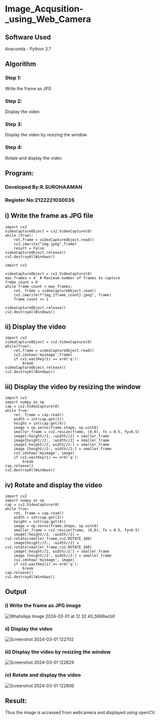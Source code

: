 # Image_Acqusition-_using_Web_Camera

## Software Used
Anaconda - Python 3.7
## Algorithm
### Step 1:
Write the frame as JPG 

### Step 2:
Display the video 

### Step 3:
Display the video by resizing the window

### Step 4:
Rotate and display the video

## Program:
### Developed By:R.SUROHAAMAN
### Register No:212222103003S


## i) Write the frame as JPG file
```
import cv2
videoCaptureObject = cv2.VideoCapture(0)
while (True):
    ret,frame = videoCaptureObject.read()
    cv2.imwrite("img.jpeg",frame)
    result = False
videoCaptureObject.release()
cv2.destroyAllWindows()

import cv2

videoCaptureObject = cv2.VideoCapture(0)
max_frames = 4  # Maximum number of frames to capture
frame_count = 0
while frame_count < max_frames:
    ret, frame = videoCaptureObject.read()
    cv2.imwrite(f"img_{frame_count}.jpeg", frame)
    frame_count += 1

videoCaptureObject.release()
cv2.destroyAllWindows()

```
## ii) Display the video
```
import cv2
videoCaptureObject = cv2.VideoCapture(0)
while(True):
    ret,frame = videoCaptureObject.read()
    cv2.imshow('myimage',frame)
    if cv2.waitKey(1) == ord('q'):
        break
videoCaptureObject.release()
cv2.destroyAllWindows()

```

## iii) Display the video by resizing the window
```
import cv2
import numpy as np
cap = cv2.VideoCapture(0)
while True:
    ret, frame = cap.read() 
    width = int(cap.get(3))
    height = int(cap.get(4))
    image = np.zeros(frame.shape, np.uint8) 
    smaller_frame = cv2.resize(frame, (0,0), fx = 0.5, fy=0.5) 
    image[:height//2, :width//2] = smaller_frame
    image[height//2:, :width//2] = smaller_frame
    image[:height//2, width//2:] = smaller_frame 
    image [height//2:, width//2:] = smaller_frame
    cv2.imshow('myimage', image)
    if cv2.waitKey(1) == ord('q'):
        break
cap.release()
cv2.destroyAllWindows()
```
## iv) Rotate and display the video
```
import cv2
import numpy as np
cap = cv2.VideoCapture(0)
while True:
    ret, frame = cap.read() 
    width = int(cap.get(3))
    height = int(cap.get(4))
    image = np.zeros(frame.shape, np.uint8) 
    smaller_frame = cv2.resize(frame, (0,0), fx = 0.5, fy=0.5) 
    image[:height//2, :width//2] = cv2.rotate(smaller_frame,cv2.ROTATE_180)
    image[height//2:, :width//2] = cv2.rotate(smaller_frame,cv2.ROTATE_180)
    image[:height//2, width//2:] = smaller_frame 
    image [height//2:, width//2:] = smaller_frame
    cv2.imshow('myimage', image)
    if cv2.waitKey(1) == ord('q'):
        break
cap.release()
cv2.destroyAllWindows()

```
## Output

### i) Write the frame as JPG image
![WhatsApp Image 2024-03-01 at 12 32 40_5669acb0](https://github.com/surothaaman/Image_Acqusition-_using_Web_Camera/assets/133313653/7fcd4648-7998-4ff6-a29d-5472d53f464a)



### ii) Display the video
![Screenshot 2024-03-01 122702](https://github.com/surothaaman/Image_Acqusition-_using_Web_Camera/assets/133313653/b53122df-dee0-430b-958d-b5de1d49c809)



### iii) Display the video by resizing the window
![Screenshot 2024-03-01 122829](https://github.com/surothaaman/Image_Acqusition-_using_Web_Camera/assets/133313653/8f80438a-c0b9-4509-a8c5-39e212006240)


### iv) Rotate and display the video
![Screenshot 2024-03-01 122906](https://github.com/surothaaman/Image_Acqusition-_using_Web_Camera/assets/133313653/74e75885-7c86-4824-922f-f4f240c97d70)






## Result:
Thus the image is accessed from webcamera and displayed using openCV.
